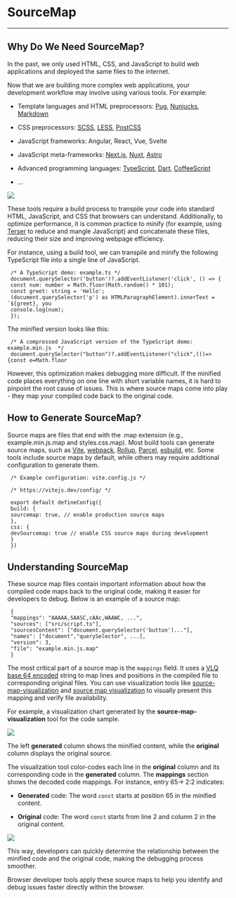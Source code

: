 # SourceMap
---

## Why Do We Need SourceMap?

In the past, we only used HTML, CSS, and JavaScript to build web applications and deployed the same files to the internet.

Now that we are building more complex web applications, your development workflow may involve using various tools. For example:

- Template languages and HTML preprocessors: [Pug](https://pugjs.org/), [Nunjucks](https://mozilla.github.io/nunjucks/), [Markdown](https://daringFreball.net/projects/markdown/)

- CSS preprocessors: [SCSS](https://sass-lang.com/), [LESS](https://lesscss.org/), [PostCSS](https://postcss.org/)

- JavaScript frameworks: Angular, React, Vue, Svelte

- JavaScript meta-frameworks: [Next.js](https://nextjs.org/), [Nuxt](https://nuxt.com/), [Astro](https://astro.build/)

- Advanced programming languages: [TypeScript](https://www.typescriptlang.org/), [Dart](https://dart.dev/tools/dart2js), [CoffeeScript](https://coffeescript.org/)

- ...

![](../img/sourcemap_05.png)

These tools require a build process to transpile your code into standard HTML, JavaScript, and CSS that browsers can understand. Additionally, to optimize performance, it is common practice to minify (for example, using [Terser](https://github.com/terser/terser) to reduce and mangle JavaScript) and concatenate these files, reducing their size and improving webpage efficiency.

For instance, using a build tool, we can transpile and minify the following TypeScript file into a single line of JavaScript.

``` shell
 /* A TypeScript demo: example.ts */
 document.querySelector('button')?.addEventListener('click', () => {
 const num: number = Math.floor(Math.random() * 101);
 const greet: string = 'Hello';
 (document.querySelector('p') as HTMLParagraphElement).innerText = `${greet}, you
 console.log(num);
 });
```
The minified version looks like this:

``` shell
 /* A compressed JavaScript version of the TypeScript demo: example.min.js  */
 document.querySelector("button")?.addEventListener("click",(()=>{const e=Math.floor
```

However, this optimization makes debugging more difficult. If the minified code places everything on one line with short variable names, it is hard to pinpoint the root cause of issues. This is where source maps come into play - they map your compiled code back to the original code.

## How to Generate SourceMap?

Source maps are files that end with the .map extension (e.g., example.min.js.map and styles.css.map). Most build tools can generate source maps, such as [Vite](https://vitejs.dev/), [webpack](https://webpack.js.org/), [Rollup](https://rollupjs.org/), [Parcel](https://parceljs.org/), [esbuild](https://esbuild.github.io/), etc. Some tools include source maps by default, while others may require additional configuration to generate them.

``` shell
 /* Example configuration: vite.config.js */

 /* https://vitejs.dev/config/ */

 export default defineConfig({
 build: {
 sourcemap: true, // enable production source maps
 },
 css: {
 devSourcemap: true // enable CSS source maps during development
 }
 })
```

## Understanding SourceMap

These source map files contain important information about how the compiled code maps back to the original code, making it easier for developers to debug. Below is an example of a source map:

``` shell
 {
 "mappings": "AAAAA,SAASC,cAAc,WAAWC, ...",
 "sources": ["src/script.ts"],
 "sourcesContent": ["document.querySelector('button')..."],
 "names": ["document","querySelector", ...],
 "version": 3,
 "file": "example.min.js.map"
 }
```

The most critical part of a source map is the `mappings` field. It uses a [VLQ base 64 encoded](https://developer.chrome.com/blog/sourcemaps/?hl=zh-cn#base64-vlq-and-keeping-the-source-map-small) string to map lines and positions in the compiled file to corresponding original files. You can use visualization tools like [source-map-visualization](https://sokra.github.io/source-map-visualization/) and [source map visualization](https://evanw.github.io/source-map-visualization/) to visually present this mapping and verify file availability.

For example, a visualization chart generated by the **source-map-visualization** tool for the code sample.


![](../img/sourcemap_03.png)

The left **generated** column shows the minified content, while the **original** column displays the original source.

The visualization tool color-codes each line in the **original** column and its corresponding code in the **generated** column. The **mappings** section shows the decoded code mappings. For instance, entry 65-> 2:2 indicates:

- **Generated** code: The word `const` starts at position 65 in the minified content.

- **Original** code: The word `const` starts from line 2 and column 2 in the original content.

![](../img/sourcemap_04.png)

This way, developers can quickly determine the relationship between the minified code and the original code, making the debugging process smoother.

Browser developer tools apply these source maps to help you identify and debug issues faster directly within the browser.